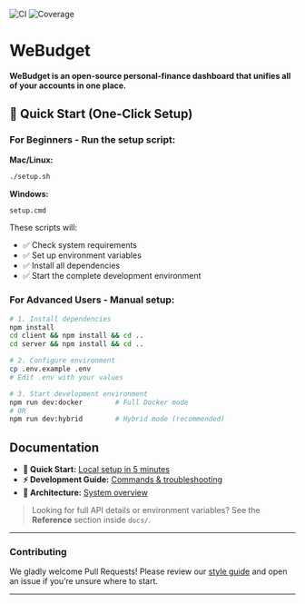 ![CI](https://github.com/your-org/webudget/actions/workflows/ci.yml/badge.svg)
![Coverage](https://codecov.io/gh/your-org/webudget/branch/main/graph/badge.svg)

# WeBudget

**WeBudget is an open-source personal-finance dashboard that unifies all of your accounts in one place.**

## 🚀 Quick Start (One-Click Setup)

### For Beginners - Run the setup script:

**Mac/Linux:**
```bash
./setup.sh
```

**Windows:**
```cmd
setup.cmd
```

These scripts will:
- ✅ Check system requirements
- ✅ Set up environment variables
- ✅ Install all dependencies
- ✅ Start the complete development environment

### For Advanced Users - Manual setup:

```bash
# 1. Install dependencies
npm install
cd client && npm install && cd ..
cd server && npm install && cd ..

# 2. Configure environment
cp .env.example .env
# Edit .env with your values

# 3. Start development environment
npm run dev:docker        # Full Docker mode
# OR
npm run dev:hybrid        # Hybrid mode (recommended)
```

## Documentation

- **🐣 Quick Start:** [Local setup in 5 minutes](docs/quick-start/local-setup.md)
- **⚡ Development Guide:** [Commands & troubleshooting](DEVELOPMENT.md)
- **📖 Architecture:** [System overview](docs/overview/architecture.md)

> Looking for full API details or environment variables? See the **Reference** section inside `docs/`.

---

### Contributing

We gladly welcome Pull Requests! Please review our
[style guide](docs/meta/style-guide/README.md) and open an issue if you’re unsure
where to start.

---

